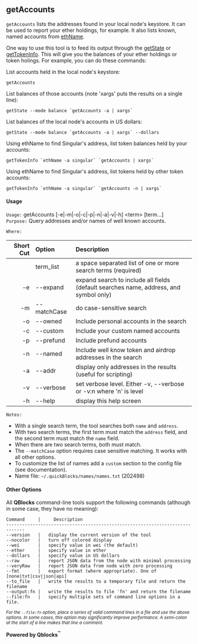 ## getAccounts

`getAccounts` lists the addresses found in your local node's keystore. It can be used to report your ether holdings, for example. It also lists known, named accounts from [ethName](../ethName/README.md).

One way to use this tool is to feed its output through the [getState](../getState/README.md) or [getTokenInfo](../getTokenInfo/README.md). This will give you the balances of your ether holdings or token holings. For example, you can do these commands:

List accounts held in the local node's keystore:

    getAccounts

List balances of those accounts (note 'xargs' puts the results on a single line):

    getState --mode balance `getAccounts -a | xargs`
    
List balances of the local node's accounts in US dollars:

    getState --mode balance `getAccounts -a | xargs` --dollars

Using ethName to find Singular's address, list token balances held by your accounts:

    getTokenInfo `ethName -a singular` `getAccounts | xargs`

Using ethName to find Singular's address, list tokens held by other token accounts:

    getTokenInfo `ethName -a singular` `getAccounts -n | xargs`

#### Usage

`Usage:`    getAccounts [-e|-m|-o|-c|-p|-n|-a|-v|-h] &lt;term&gt; [term...]  
`Purpose:`  Query addresses and/or names of well known accounts.

`Where:`  

| Short Cut | Option | Description |
| -------: | :------- | :------- |
|  | term_list | a space separated list of one or more search terms (required) |
| -e | --expand | expand search to include all fields (default searches name, address, and symbol only) |
| -m | --matchCase | do case-sensitive search |
| -o | --owned | Include personal accounts in the search |
| -c | --custom | Include your custom named accounts |
| -p | --prefund | Include prefund accounts |
| -n | --named | Include well know token and airdrop addresses in the search |
| -a | --addr | display only addresses in the results (useful for scripting) |
| -v | --verbose | set verbose level. Either -v, --verbose or -v:n where 'n' is level |
| -h | --help | display this help screen |

`Notes:`

- With a single search term, the tool searches both `name` and `address`.
- With two search terms, the first term must match the `address` field, and the second term must match the `name` field.
- When there are two search terms, both must match.
- The `--matchCase` option requires case sensitive matching. It works with all other options.
- To customize the list of names add a `custom` section to the config file (see documentation).
- Name file: `~/.quickBlocks/names/names.txt` (202498)

#### Other Options

All **QBlocks** command-line tools support the following commands (although in some case, they have no meaning):

    Command     |     Description
    -----------------------------------------------------------------------------
    --version   |   display the current version of the tool
    --nocolor   |   turn off colored display
    --wei       |   specify value in wei (the default)
    --ether     |   specify value in ether
    --dollars   |   specify value in US dollars
    --raw       |   report JSON data from the node with minimal processing
    --veryRaw   |   report JSON data from node with zero processing
    --fmt       |   export format (where appropriate). One of [none|txt|csv|json|api]
    --to_file   |   write the results to a temporary file and return the filename
    --output:fn |   write the results to file 'fn' and return the filename
    --file:fn   |   specify multiple sets of command line options in a file.

<small>*For the `--file:fn` option, place a series of valid command lines in a file and use the above options. In some cases, this option may significantly improve performance. A semi-colon at the start of a line makes that line a comment.*</small>

**Powered by Qblocks<sup>&trade;</sup>**


